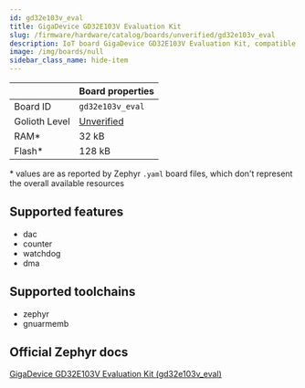 ```yaml
---
id: gd32e103v_eval
title: GigaDevice GD32E103V Evaluation Kit
slug: /firmware/hardware/catalog/boards/unverified/gd32e103v_eval
description: IoT board GigaDevice GD32E103V Evaluation Kit, compatible with Golioth at unverified level.
image: /img/boards/null
sidebar_class_name: hide-item
---
```


[//]: # (This is an auto-generated file, do not edit! Changes to it will be lost upon re-generation)



|                | Board properties     |
| -------------  | -------------------- |
| Board ID       | `gd32e103v_eval` |
| Golioth Level  | [Unverified](/firmware/hardware#unverified-boards) |
| RAM*           | 32 kB |
| Flash*         | 128 kB |

\* values are as reported by Zephyr `.yaml` board files, which don't represent the overall available resources



## Supported features

* dac
* counter
* watchdog
* dma

## Supported toolchains

* zephyr
* gnuarmemb

## Official Zephyr docs

[GigaDevice GD32E103V Evaluation Kit (gd32e103v_eval)](https://docs.zephyrproject.org/latest/boards/gd/gd32e103v_eval/doc/index.html)
